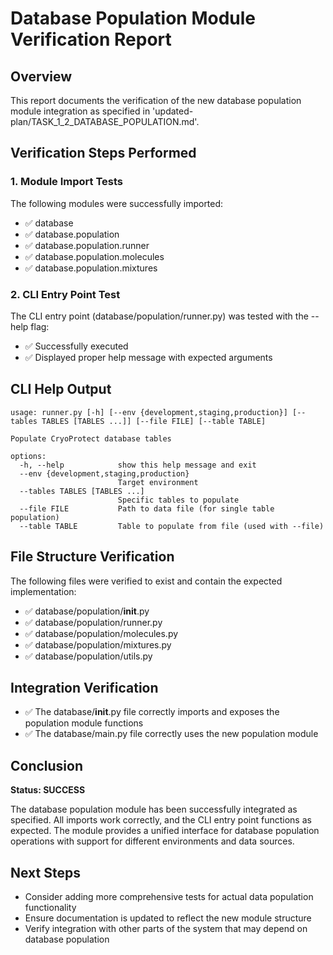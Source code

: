 # Database Population Module Verification Report

## Overview
This report documents the verification of the new database population module integration as specified in 'updated-plan/TASK_1_2_DATABASE_POPULATION.md'.

## Verification Steps Performed

### 1. Module Import Tests
The following modules were successfully imported:
- ✅ database
- ✅ database.population
- ✅ database.population.runner
- ✅ database.population.molecules
- ✅ database.population.mixtures

### 2. CLI Entry Point Test
The CLI entry point (database/population/runner.py) was tested with the --help flag:
- ✅ Successfully executed
- ✅ Displayed proper help message with expected arguments

## CLI Help Output
```
usage: runner.py [-h] [--env {development,staging,production}] [--tables TABLES [TABLES ...]] [--file FILE] [--table TABLE]

Populate CryoProtect database tables

options:
  -h, --help            show this help message and exit
  --env {development,staging,production}
                        Target environment
  --tables TABLES [TABLES ...]
                        Specific tables to populate
  --file FILE           Path to data file (for single table population)
  --table TABLE         Table to populate from file (used with --file)
```

## File Structure Verification
The following files were verified to exist and contain the expected implementation:
- ✅ database/population/__init__.py
- ✅ database/population/runner.py
- ✅ database/population/molecules.py
- ✅ database/population/mixtures.py
- ✅ database/population/utils.py

## Integration Verification
- ✅ The database/__init__.py file correctly imports and exposes the population module functions
- ✅ The database/main.py file correctly uses the new population module

## Conclusion
**Status: SUCCESS**

The database population module has been successfully integrated as specified. All imports work correctly, and the CLI entry point functions as expected. The module provides a unified interface for database population operations with support for different environments and data sources.

## Next Steps
- Consider adding more comprehensive tests for actual data population functionality
- Ensure documentation is updated to reflect the new module structure
- Verify integration with other parts of the system that may depend on database population